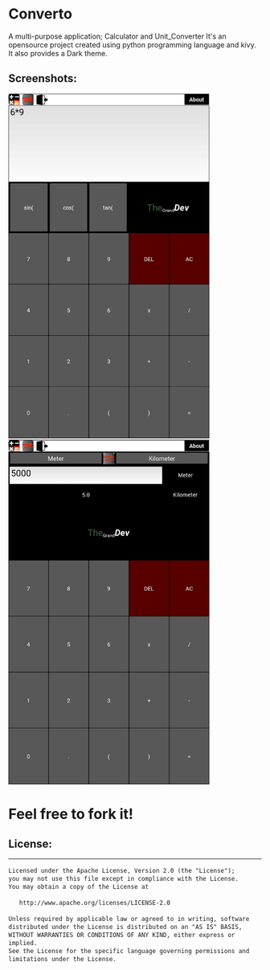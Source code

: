 # Converto
A multi-purpose application; Calculator and Unit_Converter
It's an opensource project created using python programming language and kivy. It also provides a Dark theme.

## Screenshots:
<img src="https://github.com/ebel-frank/Converto/blob/main/calculator.JPG" width="400px"> <img src="https://github.com/ebel-frank/Converto/blob/main/unit_converter.JPG" width="400px">

# Feel free to fork it!

## License:
-------
    
    Licensed under the Apache License, Version 2.0 (the "License");
    you may not use this file except in compliance with the License.
    You may obtain a copy of the License at
    
       http://www.apache.org/licenses/LICENSE-2.0
    
    Unless required by applicable law or agreed to in writing, software
    distributed under the License is distributed on an "AS IS" BASIS,
    WITHOUT WARRANTIES OR CONDITIONS OF ANY KIND, either express or implied.
    See the License for the specific language governing permissions and
    limitations under the License.
